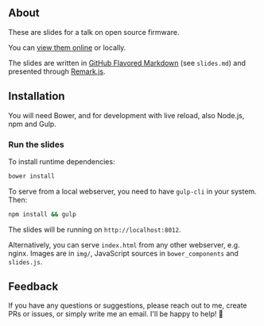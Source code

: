 ## About
These are slides for a talk on open source firmware.

You can [view them online](https://metaspora.org/open-source-firmware) or
locally.

The slides are written in
[GitHub Flavored Markdown](https://github.github.com/gfm/) (see `slides.md`) and
presented through [Remark.js](https://remarkjs.com/).

## Installation
You will need Bower, and for development with live reload, also Node.js, npm
and Gulp.

### Run the slides

To install runtime dependencies:
```bash
bower install
```

To serve from a local webserver, you need to have `gulp-cli` in your system.
Then:
```bash
npm install && gulp
```

The slides will be running on `http://localhost:8012`.

Alternatively, you can serve `index.html` from any other webserver, e.g. nginx.
Images are in `img/`, JavaScript sources in `bower_components` and `slides.js`.

## Feedback
If you have any questions or suggestions, please reach out to me, create PRs or
issues, or simply write me an email. I'll be happy to help! 🐢
